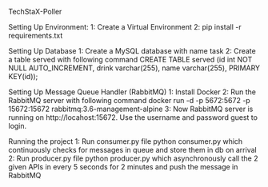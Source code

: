 TechStaX-Poller


Setting Up Environment:
1: Create a Virtual Environment
2: pip install -r requirements.txt

Setting Up Database
1: Create a MySQL database with name task
2: Create a table served with following command CREATE TABLE served (id int NOT NULL AUTO_INCREMENT, drink varchar(255), name varchar(255), PRIMARY KEY(id));

Setting Up Message Queue Handler (RabbitMQ)
1: Install Docker
2: Run the RabbitMQ server with following command docker run -d -p 5672:5672 -p 15672:15672 rabbitmq:3.6-management-alpine
3: Now RabbitMQ server is running on http://locahost:15672. Use the username and password guest to login.


Running the project
1: Run consumer.py file python consumer.py which continuously checks for messages in queue and store them in db on arrival
2: Run producer.py file python producer.py which asynchronously call the 2 given APIs in every 5 seconds for 2 minutes and push the message in RabbitMQ
